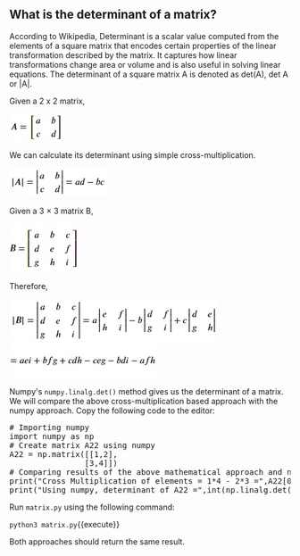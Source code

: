 ## What is the determinant of a matrix?
According to Wikipedia, Determinant is a scalar value computed from the elements of a square matrix that encodes certain properties of the linear transformation described by the matrix. It captures how linear transformations change area or volume and is also useful in solving linear equations. The determinant of a square matrix A is denoted as det(A), det A or |A|.

Given a 2 x 2 matrix,

![Determinant 1](./assets/d1.jpg)

We can calculate its determinant using simple cross-multiplication.

![Determinant 2](./assets/d2.jpg)

Given a 3 × 3 matrix B,

![Determinant 3](./assets/d3.jpg)

Therefore,

![Determinant 4](./assets/d4.jpg)
![Determinant 5](./assets/d5.jpg)

Numpy's `numpy.linalg.det()` method gives us the determinant of a matrix. We will compare the above cross-multiplication based approach with the numpy approach. Copy the following code to the editor:

<pre class="file" data-filename="equation.py" data-target="replace">
# Importing numpy
import numpy as np
# Create matrix A22 using numpy
A22 = np.matrix([[1,2],
                [3,4]])
# Comparing results of the above mathematical approach and numpy
print("Cross Multiplication of elements = 1*4 - 2*3 =",A22[0,0]*A22[1,1] - A22[0,1]*A22[1,0])
print("Using numpy, determinant of A22 =",int(np.linalg.det(A22))) # converted to int for simplicity
</pre>

Run `matrix.py` using the following command:

`python3 matrix.py`{{execute}}

Both approaches should return the same result.